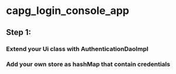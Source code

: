 # capg_login_console_app

## Step 1: 
### Extend your Ui class with AuthenticationDaoImpl
### Add your own store as hashMap that contain credentials 
